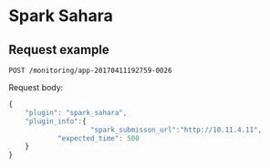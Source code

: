 # Spark Sahara

## Request example
`POST /monitoring/app-20170411192759-0026`

Request body:
```javascript
{
	"plugin": "spark_sahara",
	"plugin_info":{
	                "spark_submisson_url":"http://10.11.4.11",
			"expected_time": 500
	}
}
```
